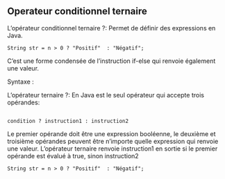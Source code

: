
## Operateur conditionnel  ternaire 


L’opérateur conditionnel ternaire ?: Permet de définir des expressions en Java.
```
String str = n > 0 ? "Positif"  : "Négatif";
```
 C’est une forme condensée de l’instruction if-else qui renvoie également une valeur.



Syntaxe :

L’opérateur ternaire ?: En Java est le seul opérateur qui accepte trois opérandes:

```
	
condition ? instruction1 : instruction2
```
Le premier opérande doit être une expression booléenne, le deuxième et troisième opérandes peuvent être n’importe quelle expression qui renvoie une valeur. L’opérateur ternaire renvoie instruction1 en sortie si le premier opérande est évalué à true, sinon instruction2


```
String str = n > 0 ? "Positif"  : "Négatif";
```
